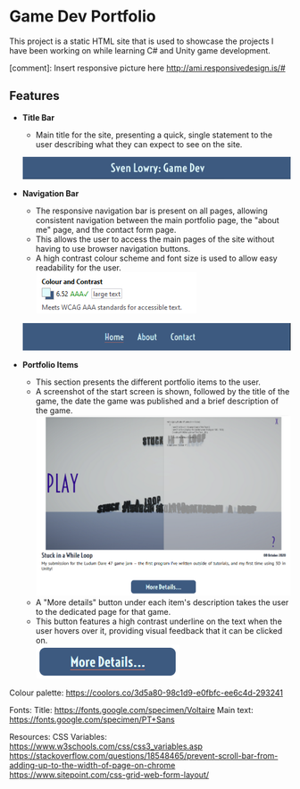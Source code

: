 # Game Dev Portfolio

This project is a static HTML site that is used to showcase the projects I have been working on while learning C# and Unity game development.

[comment]: Insert responsive picture here http://ami.responsivedesign.is/#

## Features

- __Title Bar__
    - Main title for the site, presenting a quick, single statement to the user describing what they can expect to see on the site.

    ![Title Bar](readme-assets/images/title-bar.png)
    

- __Navigation Bar__
    - The responsive navigation bar is present on all pages, allowing consistent navigation between the main portfolio page, the "about me" page, and the contact form page.
    - This allows the user to access the main pages of the site without having to use browser navigation buttons.
    - A high contrast colour scheme and font size is used to allow easy readability for the user.  
    ![Navigation Bar Colour and Contrast](readme-assets/images/nav-bar-contrast-check.png)

    ![Navigation Bar](readme-assets/images/nav-bar.png)

- __Portfolio Items__
    - This section presents the different portfolio items to the user.
    - A screenshot of the start screen is shown, followed by the title of the game, the date the game was published and a brief description of the game.
    ![Portfolio Item Overview](readme-assets/images/portfolio-item-overview.png)
    - A "More details" button under each item's description takes the user to the dedicated page for that game.
    - This button features a high contrast underline on the text when the user hovers over it, providing visual feedback that it can be clicked on.  
    ![More Details Button Hover](readme-assets/images/more-details-button-hover.png)

Colour palette: https://coolors.co/3d5a80-98c1d9-e0fbfc-ee6c4d-293241

Fonts:
Title: https://fonts.google.com/specimen/Voltaire
Main text: https://fonts.google.com/specimen/PT+Sans

Resources:
CSS Variables: https://www.w3schools.com/css/css3_variables.asp
https://stackoverflow.com/questions/18548465/prevent-scroll-bar-from-adding-up-to-the-width-of-page-on-chrome
https://www.sitepoint.com/css-grid-web-form-layout/